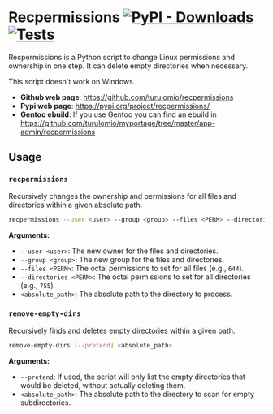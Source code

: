 # Recpermissions [![PyPI - Downloads](https://img.shields.io/pypi/dm/recpermissions?label=Pypi%20downloads)](https://pypi.org/project/recpermissions/)   [![Tests](https://github.com/turulomio/recpermissions/actions/workflows/ci.yml/badge.svg)](https://github.com/turulomio/recpermissions/actions/workflows/ci.yml)


Recpermissions is a Python script to change Linux permissions and ownership in one step. It can delete empty directories when necessary.

This script doesn't work on Windows.

*   **Github web page**: <https://github.com/turulomio/recpermissions>
*   **Pypi web page**: <https://pypi.org/project/recpermissions/>
*   **Gentoo ebuild**: If you use Gentoo you can find an ebuild in <https://github.com/turulomio/myportage/tree/master/app-admin/recpermissions>


## Usage

### `recpermissions`

Recursively changes the ownership and permissions for all files and directories within a given absolute path.

```bash
recpermissions --user <user> --group <group> --files <PERM> --directories <PERM> <absolute_path>
```

**Arguments:**
*   `--user <user>`: The new owner for the files and directories.
*   `--group <group>`: The new group for the files and directories.
*   `--files <PERM>`: The octal permissions to set for all files (e.g., `644`).
*   `--directories <PERM>`: The octal permissions to set for all directories (e.g., `755`).
*   `<absolute_path>`: The absolute path to the directory to process.

### `remove-empty-dirs`

Recursively finds and deletes empty directories within a given path.

```bash
remove-empty-dirs [--pretend] <absolute_path>
```

**Arguments:**
*   `--pretend`: If used, the script will only list the empty directories that would be deleted, without actually deleting them.
*   `<absolute_path>`: The absolute path to the directory to scan for empty subdirectories.
